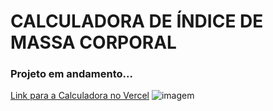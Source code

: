 
<h1>CALCULADORA DE ÍNDICE DE MASSA CORPORAL</h1>
<h3>Projeto em andamento...</h3>
<a href="https://calculadora-imc-rho-tan.vercel.app/"> Link para a Calculadora no Vercel</a>
<img src="blob:null/9e53c619-d0bb-4940-ac3d-cc353d33eafb" alt="imagem">
